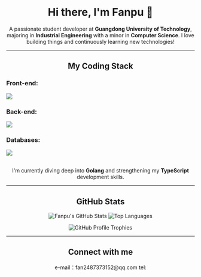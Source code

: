 <h1 align="center">Hi there, I'm Fanpu 👋</h1>

<p align="center">
  A passionate student developer at <strong>Guangdong University of Technology</strong>, majoring in <strong>Industrial Engineering</strong> with a minor in <strong>Computer Science</strong>. I love building things and continuously learning new technologies!
</p>

---

<h2 align="center">My Coding Stack</h2>

<p align="center">
  <h3>Front-end:</h3>
  <a href="https://skillicons.dev">
    <img src="https://skillicons.dev/icons?i=js,ts,react,vue,nextjs,tailwind" />
  </a>
  <h3>Back-end:</h3>
  <a href="https://skillicons.dev">
    <img src="https://skillicons.dev/icons?i=flask,nodejs,express,cs" />
  </a>
  <h3>Databases:</h3>
  <a href="https://skillicons.dev">
    <img src="https://skillicons.dev/icons?i=mongodb,mysql" />
  </a>
</p>

<p align="center">
  <br>
  I'm currently diving deep into <strong>Golang</strong> and strengthening my <strong>TypeScript</strong> development skills.
</p>

---

<h2 align="center">GitHub Stats</h2>

<p align="center">
  <img src="https://github-readme-stats.vercel.app/api?username=OokukiooO&show_icons=true&theme=radical&hide_border=true&count_private=true" alt="Fanpu's GitHub Stats" />
  <img src="https://github-readme-stats.vercel.app/api/top-langs/?username=OokukiooO&layout=compact&theme=radical&hide_border=true" alt="Top Languages" />
</p>

<p align="center">
  <img src="https://github-profile-trophy.vercel.app/?username=OokukiooO&theme=dark" alt="GitHub Profile Trophies" />
</p>

<p align="center">
<!--   <img src="https://metrics.lecoq.io/OokukiooO?template=classic&base=header%2C%20activity%2C%20community%2C%20repositories%2C%20metadata&base.indepth=false&base.hireable=false&base.skip=false&config.timezone=Asia%2FShanghai&color_header=F28C28&color_text=ffffff&color_border=F28C28&color_links=F28C28" alt="GitHub Metrics" /> -->
</p>

---

<h2 align="center">Connect with me</h2>

<p align="center">
  e-mail：fan2487373152@qq.com
  tel:
  </p>

